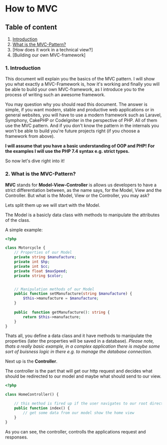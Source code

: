 How to MVC 
=====

## Table of content

1. [Introduction](#1-introduction)
2. [What is the MVC-Pattern?](#2-what-is-the-mvc-pattern)
3. [How does it work in a technical view?]
4. [Building our own MVC-framework]


### 1. Introduction

This document will explain you the basics of the MVC pattern.
I will show you what exactly a MVC-Framework is, how it's working and finally
you will be able to build your own MVC-framework, as I introduce you to the process of
writing such an awesome framework.

You may question why you should read this document. The answer is simple,
if you want modern, stable and productive web applications or in general websites, you will have
to use a modern framework such as Laravel, Symphony, CakePHP or CodeIgniter in the perspective of PHP. All of them use
the MVC pattern. And if you don't know the pattern in the internals you won't be able to build
you're future projects right (if you choose a framework from above).

**I will assume that you have a basic understanding of OOP and PHP!
For the examples I will use the PHP 7.4 syntax e.g. strict types.**

So now let's dive right into it!



### 2. What is the MVC-Pattern?

**MVC** stands for **Model-View-Controller** is allows us developers to have a strict differentiation between, as the
name says, for the Model, View and the Controller. But what is the Model, View or the Controller, you may ask?

Lets split them up we will start with the Model.

The Model is a basicly data class with methods to manipulate the attributes of the class.

A simple example:

```php
<?php

class Motorcycle {
    // Properties of our Model
    private string $manufacture;
    private int $hp;
    private int $cc;
    private float $maxSpeed;
    private string $color;


    // Manipulation methods of our Model
    public function setManufacture(string $manufacture) {
        $this->manufacture = $manufacture;    
    }
    
    public  function getManufacture(): string {
        return $this->manufacture;
    }
}
```

Thats all, you define a data class and it have methods to manipulate the properties (later the properties will be saved in a database).
*Please note, thats a really basic example, in a complex application there is maybe some sort of buisness logic in there e.g. to manage the database connection.*

Next up is the **Controller**.

The controller is the part that will get our http request and decides what should be redirected to our model and maybe what should send to our view.

```php
<?php

class HomeController() {

    // this method is fired up if the user navigates to our root directory
    public function index() {
        // get some data from our model show the home view
    }
}
```

As you can see, the controller, controlls the applications request and responses.
